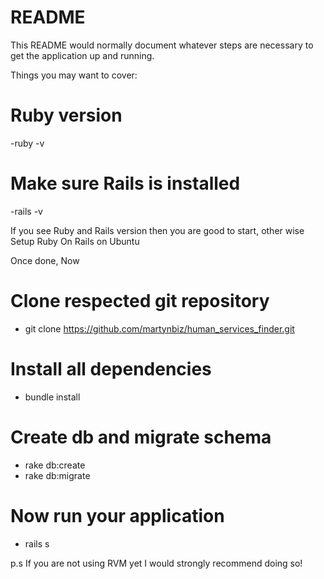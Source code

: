# README

This README would normally document whatever steps are necessary to get the
application up and running.

Things you may want to cover:

# Ruby version

-ruby -v

# Make sure Rails is installed

-rails -v

If you see Ruby and Rails version then you are good to start, other wise Setup Ruby On Rails on Ubuntu

Once done, Now

# Clone respected git repository

- git clone https://github.com/martynbiz/human_services_finder.git

# Install all dependencies

- bundle install

# Create db and migrate schema

- rake db:create
- rake db:migrate

# Now run your application

- rails s

p.s If you are not using RVM yet I would strongly recommend doing so!
